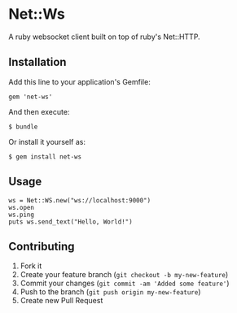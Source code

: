 # Net::Ws

A ruby websocket client built on top of ruby's Net::HTTP.

## Installation

Add this line to your application's Gemfile:

    gem 'net-ws'

And then execute:

    $ bundle

Or install it yourself as:

    $ gem install net-ws

## Usage

    ws = Net::WS.new("ws://localhost:9000")
    ws.open
    ws.ping
    puts ws.send_text("Hello, World!")

## Contributing

1. Fork it
2. Create your feature branch (`git checkout -b my-new-feature`)
3. Commit your changes (`git commit -am 'Added some feature'`)
4. Push to the branch (`git push origin my-new-feature`)
5. Create new Pull Request
